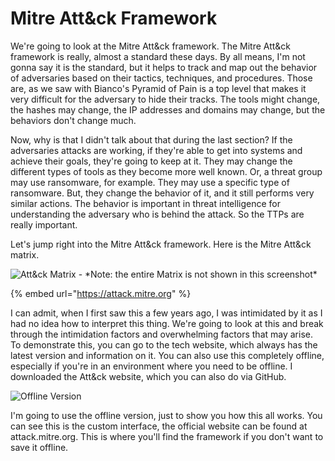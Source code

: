 # Mitre Att\&ck Framework

We're going to look at the Mitre Att\&ck framework. The Mitre Att\&ck framework is really, almost a standard these days. By all means, I'm not gonna say it is the standard, but it helps to track and map out the behavior of adversaries based on their tactics, techniques, and procedures. Those are, as we saw with Bianco's Pyramid of Pain is a top level that makes it very difficult for the adversary to hide their tracks. The tools might change, the hashes may change, the IP addresses and domains may change, but the behaviors don't change much.&#x20;

Now, why is that I didn't talk about that during the last section? If the adversaries attacks are working, if they're able to get into systems and achieve their goals, they're going to keep at it. They may change the different types of tools as they become more well known. Or, a threat group may use ransomware, for example. They may use a specific type of ransomware. But, they change the behavior of it, and it still performs very similar actions. The behavior is important in threat intelligence for understanding the adversary who is behind the attack. So the TTPs are really important.&#x20;

Let's jump right into the Mitre Att\&ck framework. Here is the Mitre Att\&ck matrix.&#x20;

![Att\&ck Matrix - \*Note: the entire Matrix is not shown in this screenshot\*](../../.gitbook/assets/Att\&ck\_matrix.png)

{% embed url="https://attack.mitre.org" %}

I can admit, when I first saw this a few years ago, I was intimidated by it as I had no idea how to interpret this thing. We're going to look at this and break through the intimidation factors and overwhelming factors that may arise. To demonstrate this, you can go to the tech website, which always has the latest version and information on it. You can also use this completely offline, especially if you're in an environment where you need to be offline. I downloaded the Att\&ck website, which you can also do via GitHub.&#x20;

![Offline Version](../../.gitbook/assets/Offline\_matrix.png)

I'm going to use the offline version, just to show you how this all works. You can see this is the custom interface, the official website can be found at attack.mitre.org. This is where you'll find the framework if you don't want to save it offline.&#x20;
